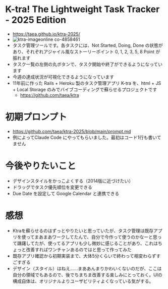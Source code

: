 # K-tra! The Lightweight Task Tracker - 2025 Edition

- https://taea.github.io/ktra-2025/
- ![ktra-imageonline co-4858461](https://github.com/user-attachments/assets/47eca0db-aae1-48bb-bb70-fd967492175f)
- タスク管理ツールです。各タスクには、Not Started, Doing, Done の状態があり、それぞれアジャイル風なストーリーポイント 0, 1, 2, 3, 5, 8 Point が振れます
- タスク一覧の左側の丸ボタンで、タスク開始や終了ができるようになっています
- 今週の達成状況が可視化できるようになっています
- 11年前に作った Rails + Heroku 製のタスク管理アプリ K-tra を、html + JS + Local Storage のみでバイブコーディングで蘇らせるプロジェクトです
  - https://github.com/taea/ktra
 
# 初期プロンプト

- https://github.com/taea/ktra-2025/blob/main/prompt.md
- 例によってClaude Code にやってもらいました。最初はコード1行も書いてません

# 今後やりたいこと

- デザインスタイルをかっこよくする（2014版に近づけたい）
- ドラッグでタスク優先順位を変更できる
- Due Date を設定して Google Calendar と連携できる

# 感想

- Ktraを蘇らせるのはずっとやりたいと思っていたが、タスク管理は既存アプリを使ってまあまあワークしてたんで、自分で今作って使うのかなーと思って躊躇してたが、使ってるアプリも少し微妙に感じることがあり、これはちょっと改善すればワンチャンあるのではと思って作ってみた
- 既存アプリ確認から初期実装まで、大体5分くらいで終わって相変わらずすごすぎる
- デザイン（スタイル）はねえ……まああんまりかわいくないのだが、ここは自分の領域でもあるので、後でちまちま改善する楽しみにとっておく。UIの構成自体は、オリジナルよりユーザビリティよくなっている気がする。
